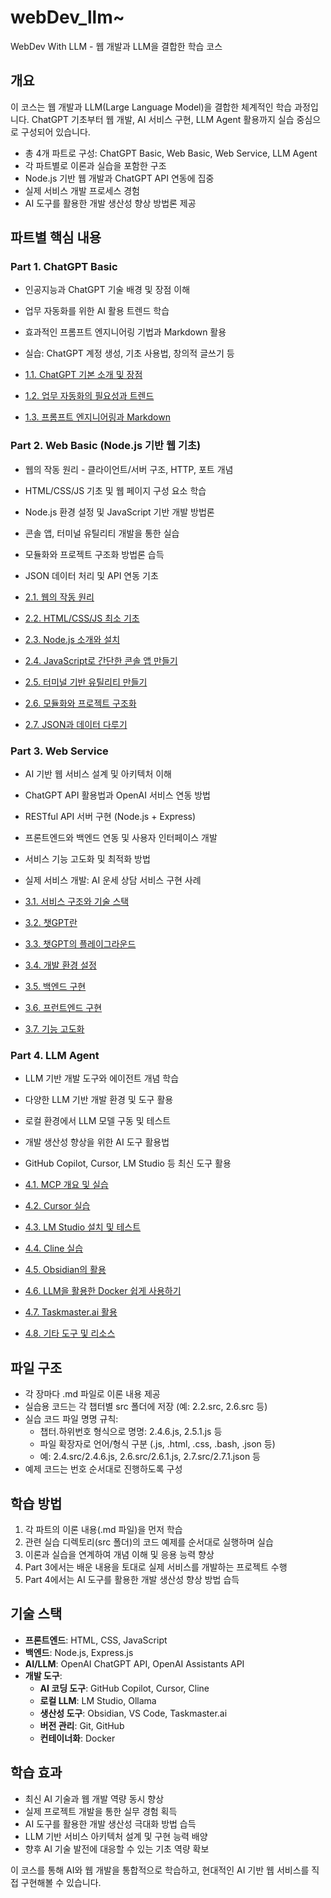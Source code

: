 # webDev_llm~

WebDev With LLM - 웹 개발과 LLM을 결합한 학습 코스

## 개요

이 코스는 웹 개발과 LLM(Large Language Model)을 결합한 체계적인 학습 과정입니다. ChatGPT 기초부터 웹 개발, AI 서비스 구현, LLM Agent 활용까지 실습 중심으로 구성되어 있습니다.

* 총 4개 파트로 구성: ChatGPT Basic, Web Basic, Web Service, LLM Agent
* 각 파트별로 이론과 실습을 포함한 구조
* Node.js 기반 웹 개발과 ChatGPT API 연동에 집중
* 실제 서비스 개발 프로세스 경험
* AI 도구를 활용한 개발 생산성 향상 방법론 제공

## 파트별 핵심 내용

### Part 1. ChatGPT Basic

* 인공지능과 ChatGPT 기술 배경 및 장점 이해
* 업무 자동화를 위한 AI 활용 트렌드 학습
* 효과적인 프롬프트 엔지니어링 기법과 Markdown 활용
* 실습: ChatGPT 계정 생성, 기초 사용법, 창의적 글쓰기 등

* [1.1. ChatGPT 기본 소개 및 장점](./part1.ChatGptBasic/1.1.ChatGpt_Introduction_and_Advantages.md)
* [1.2. 업무 자동화의 필요성과 트렌드](./part1.ChatGptBasic/1.2.Business_Automation_Need_and_Trend.md)
* [1.3. 프롬프트 엔지니어링과 Markdown](./part1.ChatGptBasic/1.3.Prompt_Engineering_and_Markdown.md)

### Part 2. Web Basic (Node.js 기반 웹 기초)

* 웹의 작동 원리 - 클라이언트/서버 구조, HTTP, 포트 개념
* HTML/CSS/JS 기초 및 웹 페이지 구성 요소 학습
* Node.js 환경 설정 및 JavaScript 기반 개발 방법론
* 콘솔 앱, 터미널 유틸리티 개발을 통한 실습
* 모듈화와 프로젝트 구조화 방법론 습득
* JSON 데이터 처리 및 API 연동 기초

* [2.1. 웹의 작동 원리](./part2.WebBasic/2.1.WebPrinciple.md)
* [2.2. HTML/CSS/JS 최소 기초](./part2.WebBasic/2.2.HTML_CSS_JS_Basics.md)
* [2.3. Node.js 소개와 설치](./part2.WebBasic/2.3.Nodejs_Intro_and_Install.md)
* [2.4. JavaScript로 간단한 콘솔 앱 만들기](./part2.WebBasic/2.4.JS_Console_App.md)
* [2.5. 터미널 기반 유틸리티 만들기](./part2.WebBasic/2.5.Terminal_Utility.md)
* [2.6. 모듈화와 프로젝트 구조화](./part2.WebBasic/2.6.Modularization_and_Project_Structure.md)
* [2.7. JSON과 데이터 다루기](./part2.WebBasic/2.7.JSON_and_Data_Handling.md)

### Part 3. Web Service

* AI 기반 웹 서비스 설계 및 아키텍처 이해
* ChatGPT API 활용법과 OpenAI 서비스 연동 방법
* RESTful API 서버 구현 (Node.js + Express)
* 프론트엔드와 백엔드 연동 및 사용자 인터페이스 개발
* 서비스 기능 고도화 및 최적화 방법
* 실제 서비스 개발: AI 운세 상담 서비스 구현 사례

* [3.1. 서비스 구조와 기술 스택](./part3.WebService/3.1.Service_Structure_and_Tech_Stack.md)
* [3.2. 챗GPT란](./part3.WebService/3.2.What_is_ChatGPT.md)
* [3.3. 챗GPT의 플레이그라운드](./part3.WebService/3.3.ChatGPT_Playground.md)
* [3.4. 개발 환경 설정](./part3.WebService/3.4.Dev_Environment_Setup.md)
* [3.5. 백엔드 구현](./part3.WebService/3.5.Backend_Implementation.md)
* [3.6. 프런트엔드 구현](./part3.WebService/3.6.Frontend_Implementation.md)
* [3.7. 기능 고도화](./part3.WebService/3.7.Functional_Advancement.md)

### Part 4. LLM Agent

* LLM 기반 개발 도구와 에이전트 개념 학습
* 다양한 LLM 기반 개발 환경 및 도구 활용
* 로컬 환경에서 LLM 모델 구동 및 테스트
* 개발 생산성 향상을 위한 AI 도구 활용법
* GitHub Copilot, Cursor, LM Studio 등 최신 도구 활용

* [4.1. MCP 개요 및 실습](./part4.LlmAgent/4.1.MCP_Overview_and_Practice.md)
* [4.2. Cursor 실습](./part4.LlmAgent/4.2.Cursor_Practice.md)
* [4.3. LM Studio 설치 및 테스트](./part4.LlmAgent/4.3.LmStudio_Install_and_Test.md)
* [4.4. Cline 실습](./part4.LlmAgent/4.4.Cline_Practice.md)
* [4.5. Obsidian의 활용](./part4.LlmAgent/4.5.Why_Obsidian.md)
* [4.6. LLM을 활용한 Docker 쉽게 사용하기](./part4.LlmAgent/4.6.Docker_easy_with_LLM.md)
* [4.7. Taskmaster.ai 활용](./part4.LlmAgent/4.7.taskmaster.ai.md)
* [4.8. 기타 도구 및 리소스](./part4.LlmAgent/4.8.Etc.md)

## 파일 구조

* 각 장마다 .md 파일로 이론 내용 제공
* 실습용 코드는 각 챕터별 src 폴더에 저장 (예: 2.2.src, 2.6.src 등)
* 실습 코드 파일 명명 규칙:
  - 챕터.하위번호 형식으로 명명: 2.4.6.js, 2.5.1.js 등
  - 파일 확장자로 언어/형식 구분 (.js, .html, .css, .bash, .json 등)
  - 예: 2.4.src/2.4.6.js, 2.6.src/2.6.1.js, 2.7.src/2.7.1.json 등
* 예제 코드는 번호 순서대로 진행하도록 구성

## 학습 방법

1. 각 파트의 이론 내용(.md 파일)을 먼저 학습
2. 관련 실습 디렉토리(src 폴더)의 코드 예제를 순서대로 실행하며 실습
3. 이론과 실습을 연계하여 개념 이해 및 응용 능력 향상
4. Part 3에서는 배운 내용을 토대로 실제 서비스를 개발하는 프로젝트 수행
5. Part 4에서는 AI 도구를 활용한 개발 생산성 향상 방법 습득

## 기술 스택

* **프론트엔드**: HTML, CSS, JavaScript
* **백엔드**: Node.js, Express.js
* **AI/LLM**: OpenAI ChatGPT API, OpenAI Assistants API
* **개발 도구**: 
  - **AI 코딩 도구**: GitHub Copilot, Cursor, Cline
  - **로컬 LLM**: LM Studio, Ollama
  - **생산성 도구**: Obsidian, VS Code, Taskmaster.ai
  - **버전 관리**: Git, GitHub
  - **컨테이너화**: Docker

## 학습 효과

* 최신 AI 기술과 웹 개발 역량 동시 향상
* 실제 프로젝트 개발을 통한 실무 경험 획득
* AI 도구를 활용한 개발 생산성 극대화 방법 습득
* LLM 기반 서비스 아키텍처 설계 및 구현 능력 배양
* 향후 AI 기술 발전에 대응할 수 있는 기초 역량 확보

이 코스를 통해 AI와 웹 개발을 통합적으로 학습하고, 현대적인 AI 기반 웹 서비스를 직접 구현해볼 수 있습니다.
